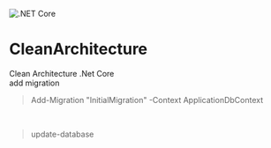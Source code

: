 ![.NET Core](https://github.com/JeanLLopes/CleanArchitecture/workflows/.NET%20Core/badge.svg)

# CleanArchitecture
Clean Architecture .Net Core
<br>
add migration 

>Add-Migration "InitialMigration" -Context ApplicationDbContext

<br>

>update-database
